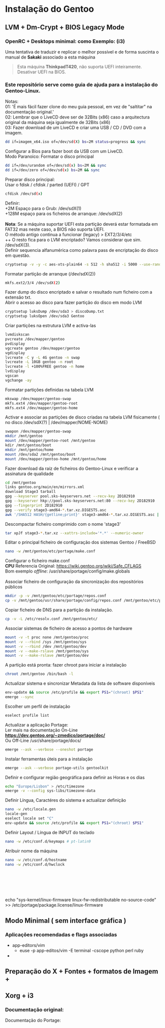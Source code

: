 # Instalação do Gentoo
## LVM + Dm-Crypt + BIOS Legacy Mode
### OpenRC + Desktops minimal: como Exemplo: (i3) 
Uma tentativa de traduzir e replicar o melhor possível e de forma suscinta o manual de <b>Sakaki</b> associado a esta máquina
> Esta máquina **ThinkpadT420**, não suporta UEFI inteiramente. Desativar UEFI na BIOS. 
### Este repositório serve como guia de ajuda para a instalação do Gentoo-Linux. <br>
Notas:<br>
01: 'É mais fácil fazer clone do meu guia pessoal, em vez de "saltitar" na documentação original.' <br>
02: Lembrar que o LiveCD deve ser de 32Bits (x86) caso a arquitectura original da máquina seja igualmente de 32Bits (x86)<br>
03: Fazer download de um LiveCD e criar uma USB / CD / DVD com a imagem.<br>
```bash 
dd if=imagem_x64.iso of=/dev/sd(X) bs=2M status=progress && sync 
```
Configurar a Bios para fazer boot da USB com um LiveCD.<br>
Modo Paranoico: Formatar o disco principal<br>
```bash
dd if=/dev/urandom of=/dev/sd(x) bs=2M && sync 
dd if=/dev/zero of=/dev/sd(x) bs=2M && sync
```
Preparar disco principal:<br>
Usar o fdisk / cfdisk / parted (UEFI) / GPT<br>
```bash
cfdisk /dev/sd(x)
```
Definir:<br>
+2M Espaço para o Grub: /dev/sdX(1)<br> 
+128M espaço para os ficheiros de arranque: /dev/sdX(2)<br>  
<b>Nota</b>: Se a máquina suportar UEFI esta partição deverá estar formatada em FAT32 mas neste caso, a BIOS não suporta UEFI. 
<br>O método antigo continua a funcionar (legacy) > EXT2/3/4/etc<br>
++ O resto fica para o LVM encriptado? Vamos considerar que sim. /dev/sdX(3). <br>Definir sequencia alfanumérica como palavra pass de encriptação do disco em questão.<br>
```bash
cryptsetup -v -y -c aes-xts-plain64 -s 512 -h sha512 -i 5000 --use-random luksFormat /dev/sdX(3)
```
Formatar partição de arranque (/dev/sdX(2))
```bash
mkfs.ext2/3/4 /dev/sdX(2)
```
Fazer dump do disco encriptado e salvar o resultado num ficheiro com a extensão txt.<br>
Abrir o acesso ao disco para fazer partição do disco em modo LVM
```bash
cryptsetup luksDump /dev/sda3 > discoDump.txt
cryptsetup luksOpen /dev/sda3 Gentoo
```
Criar partições na estrutura LVM e activa-las<br>
```bash
lvmdiskscan
pvcreate /dev/mapper/gentoo
pvdisplay
vgcreate gentoo /dev/mapper/gentoo
vgdisplay
lvcreate -C y -L 4G gentoo -n swap
lvcreate -L 10GB gentoo -n root
lvcreate -l +100%FREE gentoo -n home
lvdisplay
vgscan
vgchange -ay
```
Formatar partições definidas na tabela LVM<br>
```bash
mkswap /dev/mapper/gentoo-swap
mkfs.ext4 /dev/mapper/gentoo-root
mkfs.ext4 /dev/mapper/gentoo-home
```
Activar e associar as partições de disco criadas na tabela LVM fisicamente ( no disco /dev/sdX(?) | /dev/mapper/NOME-NOME)
```bash
swapon /dev/mapper/gentoo-swap
mkdir /mnt/gentoo
mount /dev/mapper/gentoo-root /mnt/gentoo
kdir /mnt/gentoo/boot
mkdir /mnt/gentoo/home
mount /dev/sda2 /mnt/gentoo/boot
mount /dev/mapper/gentoo-home /mnt/gentoo/home
```
Fazer download da raíz de ficheiros do Gentoo-Linux e verificar a assinatura de qualidade
```bash
cd /mnt/gentoo
links gentoo.org/main/en/mirrors.xml
download Stage3 tarball
gpg --keyserver pool.sks-keyservers.net --recv-key 2D182910 
gpg --keyserver hkp://pool.sks-keyservers.net:80 --recv-key 2D182910 
gpg --fingerprint 2D182910 
gpg --verify stage3-amd64-*.tar.xz.DIGESTS.asc 
awk '/SHA512 HASH/{getline;print}' stage3-amd64-*.tar.xz.DIGESTS.asc | sha512sum --check 
```
Descompactar ficheiro comprimido com o nome 'stage3'
```bash
tar xpJf stage3-*.tar.xz --xattrs-include='*.*' --numeric-owner
```
Editar o principal ficheiro de configuração dos sistemas Gentoo / FreeBSD
```bash
nano -w /mnt/gentoo/etc/portage/make.conf
```
Configurar o ficheiro make.conf<br>
<b>CPU</b> Referencia Original: https://wiki.gentoo.org/wiki/Safe_CFLAGS<br>
Bom exemplo <i>offline</i>: /usr/share/portage/config/make.globals<br><br>
Associar ficheiro de configuração da sincronização dos repositórios públicos  
```bash
mkdir -p -v /mnt/gentoo/etc/portage/repos.conf
cp -v /mnt/gentoo/usr/share/portage/config/repos.conf /mnt/gentoo/etc/portage/repos.conf/gentoo.conf 
```
Copiar ficheiro de DNS para a partição da instalação.
```bash
cp -v -L /etc/resolv.conf /mnt/gentoo/etc/
```
Associar sistemas de ficheiro de acesso a pontos de hardware
```bash
mount -v -t proc none /mnt/gentoo/proc 
mount -v --rbind /sys /mnt/gentoo/sys 
mount -v --rbind /dev /mnt/gentoo/dev 
mount -v --make-rslave /mnt/gentoo/sys
mount -v --make-rslave /mnt/gentoo/dev
```
A partição está pronta: fazer chroot para iniciar a instalação
```bash
chroot /mnt/gentoo /bin/bash -l
```
Actualizar sistema e sincronizar Metadata da lista de software disponíveis
```bash
env-update && source /etc/profile && export PS1="(chroot) $PS1" 
emerge --sync 
```
Escolher um perfil de instalação
```bash
eselect profile list
```
Actualizar a aplicação Portage: <br>Ler mais na documentação On-Line <b>https://dev.gentoo.org/~zmedico/portage/doc/</b><br>Ou Off-Line /usr/share/portage/docs/
```bash
emerge --ask --verbose --oneshot portage 
```
Instalar ferramentas úteis para a instalação
```bash
emerge --ask --verbose portage-utils gentoolkit
```
Definir e configurar região geográfica para definir as Horas e os dias
```bash
echo "Europe/Lisbon" > /etc/timezone 
emerge -v --config sys-libs/timezone-data
```
Definir Língua, Caractéres do sistema e actualizar definição 
```bash
nano -w /etc/locale.gen
locale-gen 
eselect locale set "C" 
env-update && source /etc/profile && export PS1="(chroot) $PS1"
```
Definir Layout / Língua de INPUT do teclado
```bash 
nano -w /etc/conf.d/keymaps # pt-latin9
```
Atribuir nome da máquina
```bash
nano -w /etc/conf.d/hostname
nano -w /etc/conf.d/hwclock 
```






<br><br><br><br><br>
echo "sys-kernel/linux-firmware linux-fw-redistributable no-source-code" >> /etc/portage/package.license/linux-firmware 







## Modo Minimal ( sem interface gráfica )
### Aplicações recomendadas e flags associadas
- app-editors/vim
    - euse -p app-editos/vim -E terminal -cscope python perl ruby 
- 
## Preparação do X + Fontes + formatos de Imagem + 

## Xorg + i3

### Documentação original: 
Documentação do Portage: <br>
